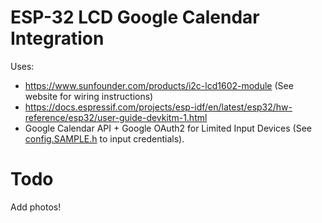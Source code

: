 # ESP-32 LCD Google Calendar Integration
Uses:
- https://www.sunfounder.com/products/i2c-lcd1602-module (See website for wiring instructions)
- https://docs.espressif.com/projects/esp-idf/en/latest/esp32/hw-reference/esp32/user-guide-devkitm-1.html
- Google Calendar API + Google OAuth2 for Limited Input Devices (See [config.SAMPLE.h](./config.SAMPLE.h) to input credentials).

# Todo
Add photos!
